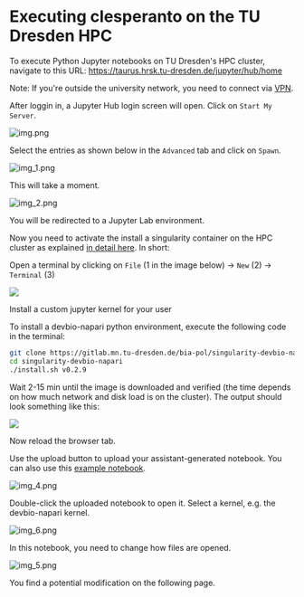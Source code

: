 # Executing clesperanto on the TU Dresden HPC

To execute Python Jupyter notebooks on TU Dresden's HPC cluster, navigate to this URL: 
https://taurus.hrsk.tu-dresden.de/jupyter/hub/home

Note: If you're outside the university network, you need to connect via [VPN](https://tu-dresden.de/zih/dienste/service-katalog/arbeitsumgebung/zugang_datennetz/vpn).

After loggin in, a Jupyter Hub login screen will open. Click on `Start My Server`.

![img.png](images/taurus_login.png)

Select the entries as shown below in the `Advanced` tab and click on `Spawn`.

![img_1.png](images/taurus_login_1.png)

This will take a moment.

![img_2.png](images/taurus_login_2.png)

You will be redirected to a Jupyter Lab environment. 

Now you need to activate the install a singularity container on the HPC cluster as explained [in detail here](https://gitlab.mn.tu-dresden.de/bia-pol/singularity-devbio-napari#quick-start). In short:

Open a terminal by clicking on `File` (1 in the image below) -> `New` (2) -> `Terminal` (3)

![](images/5_open_terminal.png)

Install a custom jupyter kernel for your user

To install a devbio-napari python environment, execute the following code in the terminal:

```bash
git clone https://gitlab.mn.tu-dresden.de/bia-pol/singularity-devbio-napari.git
cd singularity-devbio-napari
./install.sh v0.2.9
```

Wait 2-15 min until the image is downloaded and verified (the time depends on how much network and disk load is on the cluster). The output should look something like this:

![](images/6_terminal_output.png)

Now reload the browser tab.

Use the upload button to upload your assistant-generated notebook. You can also use this [example notebook](napari_assistant_generated_notebook.ipynb).

![img_4.png](images/taurus_login_4.png)

Double-click the uploaded notebook to open it. Select a kernel, e.g. the devbio-napari kernel.


![img_6.png](images/taurus_login_6.png)

In this notebook, you need to change how files are opened.

![img_5.png](images/taurus_login_7.png)

You find a potential modification on the following page.


